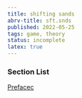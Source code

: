 ```yaml
---
title: shifting sands
abrv-title: sft.snds
published: 2022-05-25
tags: game, theory
status: incomplete
latex: true
---
```


### Section List
[Prefacec]()